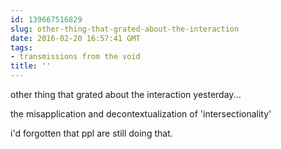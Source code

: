 ```yaml
---
id: 139667516829
slug: other-thing-that-grated-about-the-interaction
date: 2016-02-20 16:57:41 GMT
tags:
- transmissions from the void
title: ''
---
```


other thing that grated about the interaction yesterday...

the misapplication and decontextualization of 'intersectionality'

i'd forgotten that ppl are still doing that.